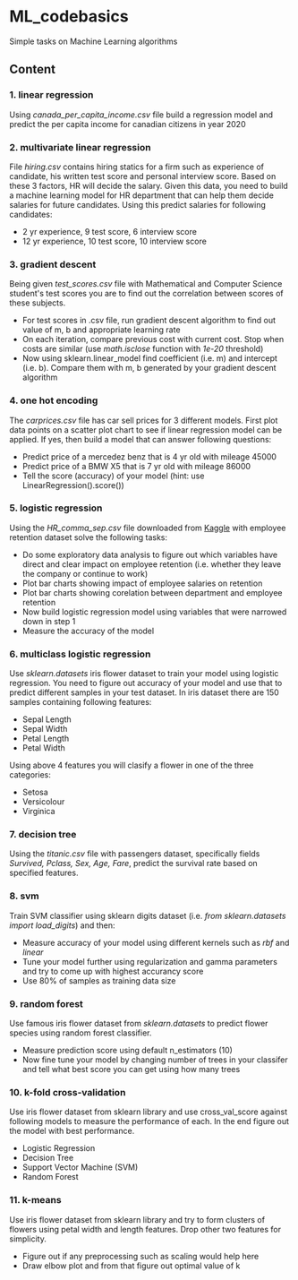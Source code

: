# ML_codebasics
Simple tasks on Machine Learning algorithms
## Content
### 1. linear regression
Using *canada_per_capita_income.csv* file build a regression model and predict the per capita income for canadian citizens in year 2020

### 2. multivariate linear regression
File *hiring.csv* contains hiring statics for a firm such as experience of candidate, his written test score and personal interview score. Based on these 3 factors, HR will decide the salary. Given this data, you need to build a machine learning model for HR department that can help them decide salaries for future candidates. Using this predict salaries for following candidates:
* 2 yr experience, 9 test score, 6 interview score
* 12 yr experience, 10 test score, 10 interview score

### 3. gradient descent
Being given *test_scores.csv* file with Mathematical and Computer Science student's test scores you are to find out the correlation between scores of these subjects.
* For test scores in .csv file, run gradient descent algorithm to find out value of m, b and appropriate learning rate
* On each iteration, compare previous cost with current cost. Stop when costs are similar (use *math.isclose* function with *1e-20* threshold)
* Now using sklearn.linear_model find coefficient (i.e. m) and intercept (i.e. b). Compare them with m, b generated by your gradient descent algorithm

### 4. one hot encoding
The *carprices.csv* file has car sell prices for 3 different models. First plot data points on a scatter plot chart to see if linear regression model can be applied. If yes, then build a model that can answer following questions:
* Predict price of a mercedez benz that is 4 yr old with mileage 45000
* Predict price of a BMW X5 that is 7 yr old with mileage 86000
* Tell the score (accuracy) of your model (hint: use LinearRegression().score())

### 5. logistic regression
Using the *HR_comma_sep.csv* file downloaded from [Kaggle](https://www.kaggle.com/giripujar/hr-analytics) with employee retention dataset solve the following tasks:
* Do some exploratory data analysis to figure out which variables have direct and clear impact on employee retention (i.e. whether they leave the company or continue to work)
* Plot bar charts showing impact of employee salaries on retention
* Plot bar charts showing corelation between department and employee retention
* Now build logistic regression model using variables that were narrowed down in step 1
* Measure the accuracy of the model

### 6. multiclass logistic regression
Use *sklearn.datasets* iris flower dataset to train your model using logistic regression. You need to figure out accuracy of your model and use that to predict different samples in your test dataset. In iris dataset there are 150 samples containing following features:
* Sepal Length
* Sepal Width
* Petal Length
* Petal Width

Using above 4 features you will clasify a flower in one of the three categories:
* Setosa
* Versicolour
* Virginica

### 7. decision tree
Using the *titanic.csv* file with passengers dataset, specifically fields *Survived, Pclass, Sex, Age, Fare*, predict the survival rate based on specified features.

### 8. svm
Train SVM classifier using sklearn digits dataset (i.e. *from sklearn.datasets import load_digits*) and then:
* Measure accuracy of your model using different kernels such as *rbf* and *linear*
* Tune your model further using regularization and gamma parameters and try to come up with highest accurancy score
* Use 80% of samples as training data size

### 9. random forest
Use famous iris flower dataset from *sklearn.datasets* to predict flower species using random forest classifier.
* Measure prediction score using default n_estimators (10)
* Now fine tune your model by changing number of trees in your classifer and tell what best score you can get using how many trees

### 10. k-fold cross-validation
Use iris flower dataset from sklearn library and use cross_val_score against following models to measure the performance of each. In the end figure out the model with best performance.
* Logistic Regression
* Decision Tree
* Support Vector Machine (SVM)
* Random Forest

### 11. k-means
Use iris flower dataset from sklearn library and try to form clusters of flowers using petal width and length features. Drop other two features for simplicity.
* Figure out if any preprocessing such as scaling would help here
* Draw elbow plot and from that figure out optimal value of k
